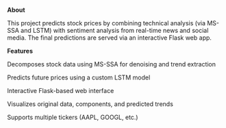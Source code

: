 **About**

This project predicts stock prices by combining technical analysis (via MS-SSA and LSTM) with sentiment analysis from real-time news and social media. The final predictions are served via an interactive Flask web app.

**Features**

Decomposes stock data using MS-SSA for denoising and trend extraction

Predicts future prices using a custom LSTM model

Interactive Flask-based web interface

Visualizes original data, components, and predicted trends

Supports multiple tickers (AAPL, GOOGL, etc.)

